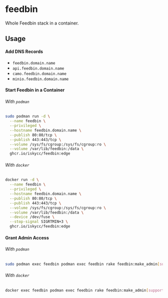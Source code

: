 # feedbin

Whole Feedbin stack in a container.

## Usage

#### Add DNS Records

- `feedbin.domain.name`
- `api.feedbin.domain.name`
- `camo.feedbin.domain.name`
- `minio.feedbin.domain.name`

#### Start Feedbin in a Container

###### With `podman`

``` sh
sudo podman run -d \
  --name feedbin \
  --privileged \
  --hostname feedbin.domain.name \
  --publish 80:80/tcp \
  --publish 443:443/tcp \
  --volume /sys/fs/cgroup:/sys/fs/cgroup:ro \
  --volume /var/lib/feedbin:/data \
  ghcr.io/iskycc/feedbin:edge
```

###### With `docker`

``` sh
docker run -d \
  --name feedbin \
  --privileged \
  --hostname feedbin.domain.name \
  --publish 80:80/tcp \
  --publish 443:443/tcp \
  --volume /sys/fs/cgroup:/sys/fs/cgroup:ro \
  --volume /var/lib/feedbin:/data \
  --device /dev/fuse \
  --stop-signal SIGRTMIN+3 \
  ghcr.io/iskycc/feedbin:edge
```

#### Grant Admin Access

###### With `podman`

``` sh
sudo podman exec feedbin podman exec feedbin rake feedbin:make_admin[support@feedbin.domain.name]
```

###### With `docker`

``` sh
docker exec feedbin podman exec feedbin rake feedbin:make_admin[support@feedbin.domain.name]
```
